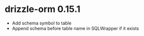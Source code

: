 # drizzle-orm 0.15.1

- Add schema symbol to table
- Append schema before table name in SQLWrapper if it exists